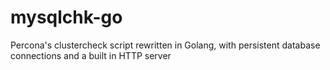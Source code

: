 mysqlchk-go
===========

Percona's clustercheck script rewritten in Golang, with persistent database connections and a built in HTTP server
